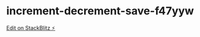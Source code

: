 # increment-decrement-save-f47yyw

[Edit on StackBlitz ⚡️](https://stackblitz.com/edit/increment-decrement-save-f47yyw)